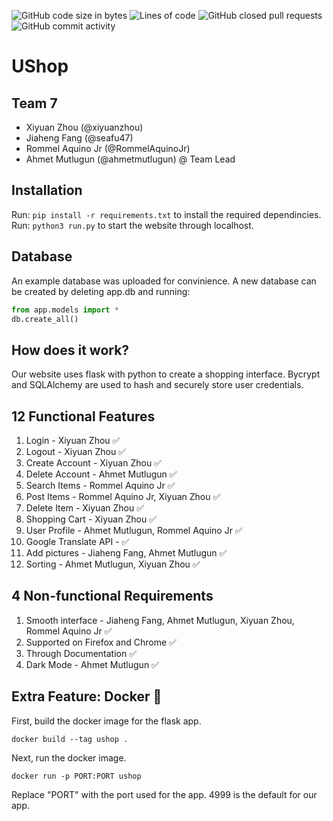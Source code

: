 ![GitHub code size in bytes](https://img.shields.io/github/languages/code-size/seafu47/CMPE131_final-project)
![Lines of code](https://img.shields.io/tokei/lines/github/seafu47/CMPE131_final-project)
![GitHub closed pull requests](https://img.shields.io/github/issues-pr-closed/seafu47/CMPE131_final-project)
![GitHub commit activity](https://img.shields.io/github/commit-activity/w/seafu47/CMPE131_final-project)
# UShop
## Team 7
- Xiyuan Zhou (@xiyuanzhou)
- Jiaheng Fang (@seafu47) 
- Rommel Aquino Jr (@RommelAquinoJr) 
- Ahmet Mutlugun (@ahmetmutlugun) @ Team Lead

## Installation
Run: `pip install -r requirements.txt` to install the required dependincies.  
Run: `python3 run.py` to start the website through localhost.

## Database
An example database was uploaded for convinience. A new database can be created by deleting app.db and running:

```python
from app.models import *
db.create_all()
```

## How does it work?
Our website uses flask with python to create a shopping interface. Bycrypt and SQLAlchemy are used to hash and securely store user credentials.

## 12 Functional Features

1. Login - Xiyuan Zhou ✅
2. Logout - Xiyuan Zhou ✅
3. Create Account - Xiyuan Zhou ✅
4. Delete Account - Ahmet Mutlugun ✅
5. Search Items - Rommel Aquino Jr ✅
6. Post Items - Rommel Aquino Jr, Xiyuan Zhou ✅
7. Delete Item - Xiyuan Zhou ✅
8. Shopping Cart - Xiyuan Zhou ✅
9. User Profile - Ahmet Mutlugun, Rommel Aquino Jr ✅
10. Google Translate API - ✅
11. Add pictures - Jiaheng Fang, Ahmet Mutlugun ✅
12. Sorting - Ahmet Mutlugun, Xiyuan Zhou ✅


## 4 Non-functional Requirements

1. Smooth interface - Jiaheng Fang, Ahmet Mutlugun, Xiyuan Zhou, Rommel Aquino Jr ✅
2. Supported on Firefox and Chrome ✅
3. Through Documentation ✅
4. Dark Mode - Ahmet Mutlugun ✅



## Extra Feature: Docker 🐳
First, build the docker image for the flask app.
```
docker build --tag ushop .   
```
Next, run the docker image.
```
docker run -p PORT:PORT ushop
```
Replace "PORT" with the port used for the app. 4999 is the default for our app.

